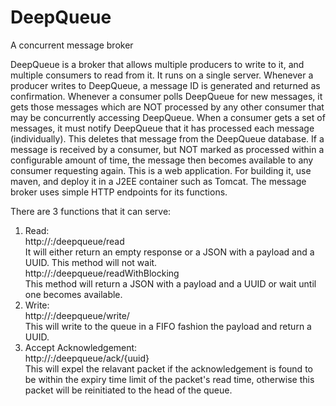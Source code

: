 # DeepQueue
A concurrent message broker

DeepQueue is a broker that allows multiple producers to write to it, and multiple consumers to read from it. It runs on a single server. Whenever a producer writes to DeepQueue, a message ID is generated and returned as confirmation. Whenever a consumer polls DeepQueue for new messages, it gets those messages which are NOT processed by any other consumer that may be concurrently accessing DeepQueue. 
When a consumer gets a set of messages, it must notify DeepQueue that it has processed each message (individually). This deletes that message from the DeepQueue database. If a message is received by a consumer, but NOT marked as processed within a configurable amount of time, the message then becomes available to any consumer requesting again.
This is a web application. For building it, use maven, and deploy it in a J2EE container such as Tomcat. The message broker uses simple HTTP endpoints for its functions.

There are 3 functions that it can serve:  
1. Read:  
  http://<HOST>:<PORT>/deepqueue/read  
  It will either return an empty response or a JSON with a payload and a UUID. This method will not wait.  
  http://<HOST>:<PORT>/deepqueue/readWithBlocking  
  This method will return a JSON with a payload and a UUID or wait until one becomes available.    
2. Write:  
  http://<HOST>:<PORT>/deepqueue/write/<payload>  
  This will write to the queue in a FIFO fashion the payload and return a UUID.    
3. Accept Acknowledgement:  
  http://<HOST>:<PORT>/deepqueue/ack/{uuid}  
  This will expel the relavant packet if the acknowledgement is found to be within the expiry time limit of the packet's read time, otherwise this packet will be reinitiated to the head of the queue. 
